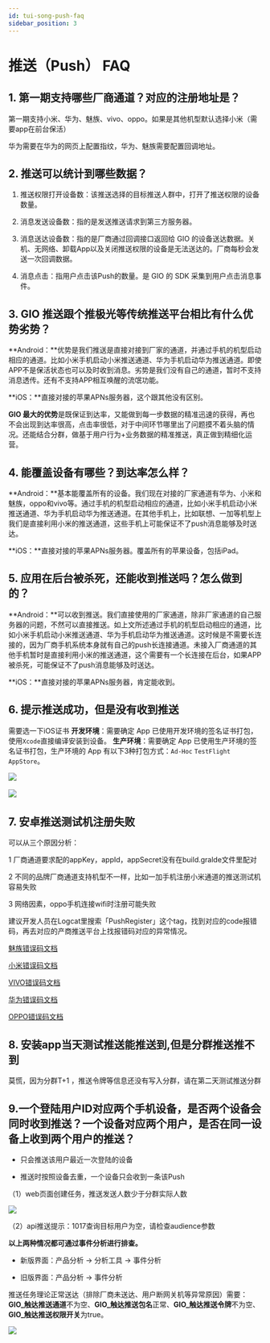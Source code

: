 ```yaml
---
id: tui-song-push-faq
sidebar_position: 3
---
```


# 推送（Push） FAQ

## 1. **第一期支持哪些厂商通道？对应的注册地址是？**[](#1-di-yi-qi-zhi-chi-na-xie-chang-shang-tong-dao-dui-ying-de-zhu-ce-di-zhi-shi)

第一期支持小米、华为、魅族、vivo、oppo。如果是其他机型默认选择小米（需要app在前台保活）‌

华为需要在华为的网页上配置指纹‌，华为、魅族需要配置回调地址‌。

## **2. 推送可以统计到哪些数据？**[](#2-tui-song-ke-yi-tong-ji-dao-na-xie-shu-ju)

1.  推送权限打开设备数：该推送选择的目标推送人群中，打开了推送权限的设备数量。
    
2.  消息发送设备数：指的是发送推送请求到第三方服务器。
    
3.  消息送达设备数：指的是厂商通过回调接口返回给 GIO 的设备送达数据。关机、无网络、卸载App以及关闭推送权限的设备是无法送达的。厂商每秒会发送一次回调数据。
    
4.  消息点击：指用户点击该Push的数量。是 GIO 的 SDK 采集到用户点击消息事件。
    
## **3. GIO 推送跟个推极光等传统推送平台相比有什么优势劣势？**[](#3-gio-tui-song-gen-ge-tui-ji-guang-deng-chuan-tong-tui-song-ping-tai-xiang-bi-you-shen-me-you-shi-lie-shi)

**Android：**优势是我们推送是直接对接到厂家的通道，并通过手机的机型启动相应的通道。比如小米手机启动小米推送通道、华为手机启动华为推送通道。即使APP不是保活状态也可以及时收到消息。劣势是我们没有自己的通道，暂时不支持消息透传。还有不支持APP相互唤醒的流氓功能。‌

**iOS：**直接对接的苹果APNs服务器，这个跟其他没有区别。‌

**GIO 最大的优势**是既保证到达率，又能做到每一步数据的精准迅速的获得，再也不会出现到达率很高，点击率很低，对于中间环节哪里出了问题摸不着头脑的情况。还能结合分群，做基于用户行为+业务数据的精准推送，真正做到精细化运营。‌

## **4. 能覆盖设备有哪些？到达率怎么样？**[](#4-neng-fu-gai-she-bei-you-na-xie-dao-da-lv-zen-me-yang)

**Android：**基本能覆盖所有的设备。我们现在对接的厂家通道有华为、小米和魅族，oppo和vivo等。通过手机的机型启动相应的通道，比如小米手机启动小米推送通道、华为手机启动华为推送通道。在其他手机上，比如联想、一加等机型上我们是直接利用小米的推送通道，这些手机上可能保证不了push消息能够及时送达。‌

**iOS：**直接对接的苹果APNs服务器。覆盖所有的苹果设备，包括iPad。‌


## **5. 应用在后台被杀死，还能收到推送吗？怎么做到的？**[](#5-ying-yong-zai-hou-tai-bei-sha-si-hai-neng-shou-dao-tui-song-ma-zen-me-zuo-dao-de)

**Android：**可以收到推送。我们直接使用的厂家通道，除非厂家通道的自己服务器的问题，不然可以直接推送。如上文所述通过手机的机型启动相应的通道，比如小米手机启动小米推送通道、华为手机启动华为推送通道。这时候是不需要长连接的，因为厂商手机系统本身就有自己的push长连接通道。未接入厂商通道的其他手机暂时是直接利用小米的推送通道，这个需要有一个长连接在后台，如果APP被杀死，可能保证不了push消息能够及时送达。‌

**iOS：**直接对接的苹果APNs服务器，肯定能收到。‌

## 6. 提示推送成功，但是没有收到推送[](#6-ti-shi-tui-song-cheng-gong-dan-shi-mei-you-shou-dao-tui-song)

需要选一下iOS证书 **开发环境**：需要确定 App 已使用开发环境的签名证书打包，使用`Xcode`直接编译安装到设备。 **生产环境**：需要确定 App 已使用生产环境的签名证书打包，生产环境的 App 有以下3种打包方式：`Ad-Hoc`  `TestFlight`  `AppStore`。

​![](https://3953104361-files.gitbook.io/~/files/v0/b/gitbook-legacy-files/o/assets%2F-Lpwgem-x8KzhBglybzw%2F-LqygDO5T25ZXFW1XV74%2F-LqylKD4pErthxilPSzc%2Fimage.png?alt=media&token=830e1b9b-021b-4605-bff7-9e47aa1286ca)

​![](https://3953104361-files.gitbook.io/~/files/v0/b/gitbook-legacy-files/o/assets%2F-Lpwgem-x8KzhBglybzw%2F-LqygDO5T25ZXFW1XV74%2F-LqylPkEacVZRi8C76b4%2Fimage.png?alt=media&token=5e7060da-535f-4b62-8ed8-35ef033de5f7)‌

## 7. 安卓推送测试机注册失败[](#7-an-zhuo-tui-song-ce-shi-ji-zhu-ce-shi-bai)

可以从三个原因分析：‌

1 厂商通道要求配的appKey，appId，appSecret没有在build.gralde文件里配对‌

2 不同的品牌厂商通道支持机型不一样，比如一加手机注册小米通道的推送测试机容易失败‌

3 网络因素，oppo手机连接wifi时注册可能失败‌

建议开发人员在Logcat里搜索「PushRegister」这个tag，找到对应的code报错码，再去对应的产商推送平台上找报错码对应的异常情况。


​[魅族错误码文档](http://open.res.flyme.cn/fileserver/upload/file/201806/64d803e0fcd94154bc29233404f2a29f.pdf)​‌

​[小米错误码文档](https://dev.mi.com/console/doc/detail?pId=1557)​‌

​[VIVO错误码文档](https://dev.vivo.com.cn/documentCenter/doc/368)​‌

​[华为错误码文档](https://developer.huawei.com/consumer/cn/doc/development/HMS-Guides/push-faq-v4)​‌

​[OPPO错误码文档](https://open.oppomobile.com/wiki/doc#id=10196)​‌

## **8. 安装app当天测试推送能推送到,但是分群推送推不到**[](#8-an-zhuang-app-dang-tian-ce-shi-tui-song-neng-tui-song-dao-dan-shi-fen-qun-tui-song-tui-bu-dao)

莫慌，因为分群T+1 ，推送令牌等信息还没有写入分群，请在第二天测试推送分群‌

## **9.一**个登陆用户ID对应两个手机设备，是否两个设备会同时收到推送？一个设备对应两个用户，是否在同一设备上收到两个用户的推送？[](#9-yi-ge-deng-lu-yong-hu-id-dui-ying-liang-ge-shou-ji-she-bei-shi-fou-liang-ge-she-bei-hui-tong-shi-shou-dao-tui-song-yi-ge-she-bei-dui-ying-liang-ge-yong-hu-shi-fou-zai-tong-yi-she-bei-shang-shou-dao-liang-ge-yong-hu-de-tui-song)

* 只会推送该用户最近一次登陆的设备
    
* 推送时按照设备去重，一个设备只会收到一条该Push
    
（1）web页面创建任务，推送发送人数少于分群实际人数​‌

![](https://3953104361-files.gitbook.io/~/files/v0/b/gitbook-legacy-files/o/assets%2F-M2qbZInaXgdm8kkNosp%2F-MDPaHfh1aJFqaZJIGyX%2F-MDPbHHt5oVajB_EPypZ%2Fimage.png?alt=media&token=7b24bde7-8232-4b9f-b673-b7394c2d5b67)

（2）api推送提示：1017查询目标用户为空，请检查audience参数‌

**以上两种情况都可通过事件分析进行排查。**‌

* 新版界面：产品分析 -> 分析工具 -\> 事件分析
    
* 旧版界面：产品分析 -\> 事件分析
    
推送任务理论正常送达（排除厂商未送达、用户断网关机等异常原因）需要：**GIO_触达推送通道**不为空、**GIO_触达推送包名**正常、**GIO_触达推送令牌**不为空、**GIO_触达推送权限开关**为true。​

![](https://3953104361-files.gitbook.io/~/files/v0/b/gitbook-legacy-files/o/assets%2F-M2qbZInaXgdm8kkNosp%2F-MDPaHfh1aJFqaZJIGyX%2F-MDPbWllySDVIwmooVsQ%2Fimage.png?alt=media&token=a9b3ee02-1a96-4693-8f7f-c0875795b4f7)

